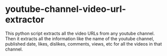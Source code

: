 # youtube-channel-video-url-extractor
This python script extracts all the video URLs from any youtube channel. 
Then it extracts all the information like the name of the youtube channel, published date, likes, dislikes, comments, views, etc for all the videos in that channel.
